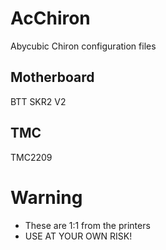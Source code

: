 # AcChiron
Abycubic Chiron configuration files

## Motherboard
BTT SKR2 V2

## TMC
TMC2209


# Warning
- These are 1:1 from the printers
- USE AT YOUR OWN RISK!

